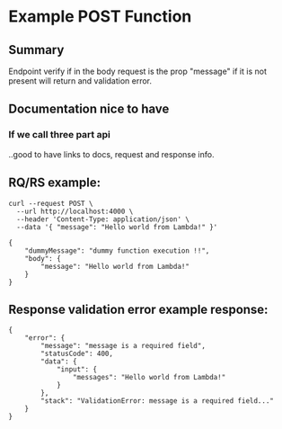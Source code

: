 # Example POST Function

## Summary

Endpoint verify if in the body request is the prop "message" if it is not present will return and validation error.

## Documentation nice to have

### If we call three part api

..good to have links to docs, request and response info.

## RQ/RS example:

```
curl --request POST \
  --url http://localhost:4000 \
  --header 'Content-Type: application/json' \
  --data '{ "message": "Hello world from Lambda!" }'
```

```
{
	"dummyMessage": "dummy function execution !!",
	"body": {
		"message": "Hello world from Lambda!"
	}
}
```

## Response validation error example response:

```
{
	"error": {
		"message": "message is a required field",
		"statusCode": 400,
		"data": {
			"input": {
				"messages": "Hello world from Lambda!"
			}
		},
		"stack": "ValidationError: message is a required field..."
	}
}
```
